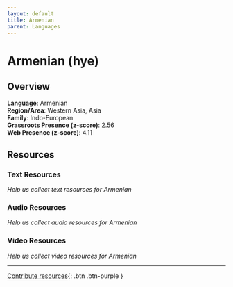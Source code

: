 ```yaml
---
layout: default
title: Armenian
parent: Languages
---
```


# Armenian (hye)

## Overview

**Language**: Armenian  
**Region/Area**: Western Asia, Asia  
**Family**: Indo-European  
**Grassroots Presence (z-score)**: 2.56  
**Web Presence (z-score)**: 4.11  

## Resources

### Text Resources
*Help us collect text resources for Armenian*

### Audio Resources
*Help us collect audio resources for Armenian*

### Video Resources
*Help us collect video resources for Armenian*

---

[Contribute resources](https://forms.office.com/e/1SfLJx3u1r){: .btn .btn-purple }
